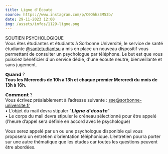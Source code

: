 ```yaml
---
title: Ligne d'Écoute
source: https://www.instagram.com/p/C0Ohhz3M53b/
date: 29-11-2023 12:00
img: /assets/infos/1129-ligne.png
---
```


SOUTIEN PSYCHOLOGIQUE  
Vous êtes étudiantes et étudiants à Sorbonne Université, le service de santé étudiante [@santetudiantsu](https://www.instagram.com/santetudiantsu/) a mis en place un nouveau dispositif vous permettant de consulter un psychologue par téléphone. Le but est que vous puissiez bénéficier d'un service dédié, d'une écoute neutre, bienveillante et sans jugement.

𝗤𝘂𝗮𝗻𝗱 ?  
__Tous les Mercredis de 10h à 13h et chaque premier Mercredi du mois de 13h à 16h.__

𝗖𝗼𝗺𝗺𝗲𝗻𝘁 ?  
Vous écrivez préalablement à l’adresse suivante : sse@sorbonne-universite.fr  
• L’objet du mail devra stipuler "𝙇𝙞𝙜𝙣𝙚 𝙙'𝙚́𝙘𝙤𝙪𝙩𝙚"  
• Le corps du mail devra stipuler le créneau sélectionné pour être appelé (l’heure d’appel sera définie en accord avec le psychologue)
 
Vous serez appelé par un ou une psychologue disponible qui vous proposera un entretien d’orientation téléphonique. L’entretien pourra porter sur une autre thématique que les études car toutes les questions peuvent être abordées.